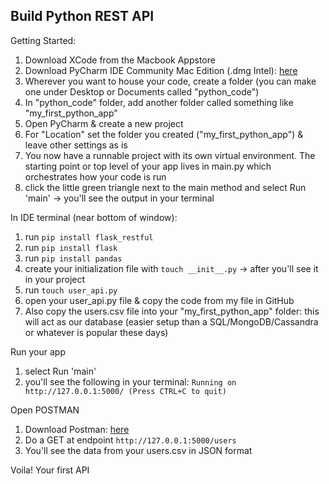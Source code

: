 ## Build Python REST API

Getting Started:
1. Download XCode from the Macbook Appstore
2. Download PyCharm IDE Community Mac Edition (.dmg Intel): [here](https://www.jetbrains.com/pycharm/download/#section=mac)
3. Wherever you want to house your code, create a folder (you can make one under Desktop or Documents called "python_code")
4. In "python_code" folder, add another folder called something like "my_first_python_app"
5. Open PyCharm & create a new project
6. For "Location" set the folder you created ("my_first_python_app") & leave other settings as is
7. You now have a runnable project with its own virtual environment. The starting point or top level of your app lives in main.py which orchestrates how your code is run
8. click the little green triangle next to the main method and select Run 'main' -> you'll see the output in your terminal

In IDE terminal (near bottom of window):
1. run `pip install flask_restful`
2. run `pip install flask`
3. run `pip install pandas`
4. create your initialization file with `touch __init__.py` -> after you'll see it in your project
5. run `touch user_api.py`
6. open your user_api.py file & copy the code from my file in GitHub
7. Also copy the users.csv file into your "my_first_python_app" folder: this will act as our database (easier setup than a SQL/MongoDB/Cassandra or whatever is popular these days)

Run your app
1. select Run 'main'
2. you'll see the following in your terminal: `Running on http://127.0.0.1:5000/ (Press CTRL+C to quit)`

Open POSTMAN
1. Download Postman: [here](https://www.postman.com/downloads/)
2. Do a GET at endpoint `http://127.0.0.1:5000/users`
3. You'll see the data from your users.csv in JSON format 

Voila! Your first API
